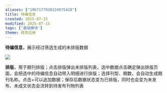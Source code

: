 ```yaml
---
aliases: ["1967177930224975428"]
title: 待编信息
created: 2025-07-15
modified: 2025-07-15
tags: ['基础模块']
theme: 政务应用
---
```


**待编信息**，展示经过筛选生成的未排版数据

![](https://myhelpdoc.oss-cn-heyuan.aliyuncs.com/mdimages/20ac0d2890736af7f7a0d4d8c2c9802d.jpg)

**排版**，用于期刊排版；点击排版弹出未排版列表，选中数据点击确定弹出排版页面，会把选中的待编信息自动带入明细进行排版；选择刊型、期数，会自动生成期刊名称。点击+可以追加数据；保存后数据状态变为已排版，同时也会变为未发布、未成文状态会流转到待发布刊物列表

